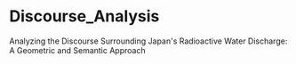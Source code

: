 # Discourse_Analysis
Analyzing the Discourse Surrounding Japan's Radioactive Water Discharge: A Geometric and Semantic Approach
